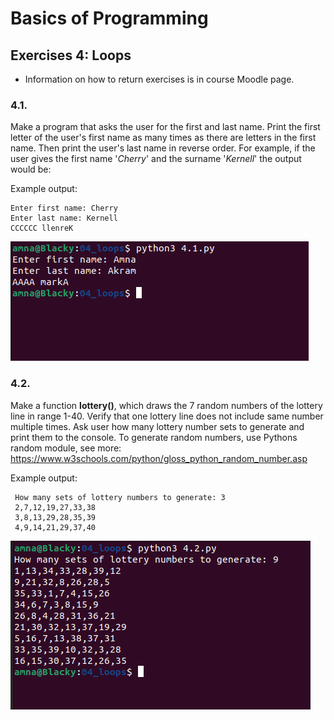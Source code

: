 # Basics of Programming

## Exercises 4: Loops
* Information on how to return exercises is in course Moodle page.


### 4.1.
Make a program that asks the user for the first and last name. Print the first letter of the user's first name as many times as there are letters in the first name. Then print the user's last name in reverse order.
For example, if the user gives the first name '*Cherry*' and the surname '*Kernell*' the output would be:

Example output:

    Enter first name: Cherry
    Enter last name: Kernell
    CCCCCC llenreK

![4.1 screenshot](4.1.png)

### 4.2.

Make a function **lottery()**, which draws the 7 random numbers of the lottery line in range 1-40. Verify that one lottery line does not include same number multiple times. Ask user how many lottery number sets to generate and print them to the console.
To generate random numbers, use Pythons random module, see more: https://www.w3schools.com/python/gloss_python_random_number.asp

Example output:

     How many sets of lottery numbers to generate: 3
     2,7,12,19,27,33,38
     3,8,13,29,28,35,39
     4,9,14,21,29,37,40

![4.2 screenshot](4.2.png)